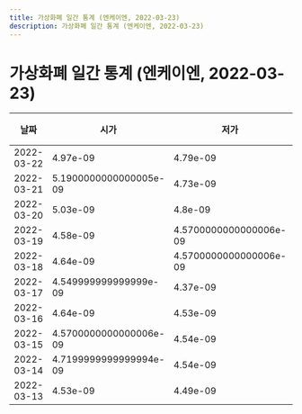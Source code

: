 ```yaml
---
title: 가상화폐 일간 통계 (엔케이엔, 2022-03-23)
description: 가상화폐 일간 통계 (엔케이엔, 2022-03-23)
---
```


가상화폐 일간 통계 (엔케이엔, 2022-03-23)
===

|날짜|시가|저가|고가|종가|비고|
|--|--|--|--|--|--|
|2022-03-22|4.97e-09|4.79e-09|5.47e-09|4.9899999999999995e-09|    |
|2022-03-21|5.1900000000000005e-09|4.73e-09|5.1900000000000005e-09|4.95e-09|    |
|2022-03-20|5.03e-09|4.8e-09|5.26e-09|4.95e-09|    |
|2022-03-19|4.58e-09|4.5700000000000006e-09|5.339999999999999e-09|5.03e-09|    |
|2022-03-18|4.64e-09|4.5700000000000006e-09|4.78e-09|4.5700000000000006e-09|    |
|2022-03-17|4.549999999999999e-09|4.37e-09|4.8899999999999995e-09|4.61e-09|    |
|2022-03-16|4.64e-09|4.53e-09|5.789999999999999e-09|4.549999999999999e-09|    |
|2022-03-15|4.5700000000000006e-09|4.54e-09|4.77e-09|4.62e-09|    |
|2022-03-14|4.7199999999999994e-09|4.54e-09|4.78e-09|4.54e-09|    |
|2022-03-13|4.53e-09|4.49e-09|4.8899999999999995e-09|4.59e-09|    |
